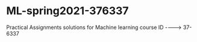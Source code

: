 # ML-spring2021-376337

Practical Assignments solutions for Machine learning course 
ID ----> 37-6337
